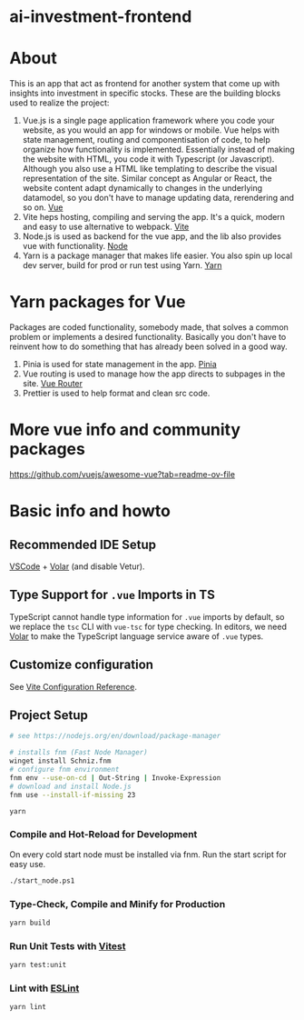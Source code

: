 # ai-investment-frontend

# About

This is an app that act as frontend for another system that come up with insights into investment in specific stocks.
These are the building blocks used to realize the project:

1. Vue.js is a single page application framework where you code your website, as you would an app for windows or mobile. Vue helps with state management, routing and componentisation of code, to help organize how functionality is implemented. Essentially instead of making the website with HTML, you code it with Typescript (or Javascript). Although you also use a HTML like templating to describe the visual representation of the site. Similar concept as Angular or React, the website content adapt dynamically to changes in the underlying datamodel, so you don't have to manage updating data, rerendering and so on. [Vue](https://vuejs.org/)
1. Vite heps hosting, compiling and serving the app. It's a quick, modern and easy to use alternative to webpack. [Vite](https://vite.dev/)
1. Node.js is used as backend for the vue app, and the lib also provides vue with functionality. [Node](https://nodejs.org/en)
1. Yarn is a package manager that makes life easier. You also spin up local dev server, build for prod or run test using Yarn. [Yarn](https://yarnpkg.com/)

# Yarn packages for Vue

Packages are coded functionality, somebody made, that solves a common problem or implements a desired functionality. Basically you don't have to reinvent how to do something that has already been solved in a good way.

1. Pinia is used for state management in the app. [Pinia](https://pinia.vuejs.org/)
1. Vue routing is used to manage how the app directs to subpages in the site. [Vue Router](https://router.vuejs.org/)
1. Prettier is used to help format and clean src code.

# More vue info and community packages

https://github.com/vuejs/awesome-vue?tab=readme-ov-file

# Basic info and howto

## Recommended IDE Setup

[VSCode](https://code.visualstudio.com/) + [Volar](https://marketplace.visualstudio.com/items?itemName=Vue.volar) (and disable Vetur).

## Type Support for `.vue` Imports in TS

TypeScript cannot handle type information for `.vue` imports by default, so we replace the `tsc` CLI with `vue-tsc` for type checking. In editors, we need [Volar](https://marketplace.visualstudio.com/items?itemName=Vue.volar) to make the TypeScript language service aware of `.vue` types.

## Customize configuration

See [Vite Configuration Reference](https://vite.dev/config/).

## Project Setup

```sh
# see https://nodejs.org/en/download/package-manager

# installs fnm (Fast Node Manager)
winget install Schniz.fnm
# configure fnm environment
fnm env --use-on-cd | Out-String | Invoke-Expression
# download and install Node.js
fnm use --install-if-missing 23

yarn
```

### Compile and Hot-Reload for Development

On every cold start node must be installed via fnm. Run the start script for easy use.

```sh
./start_node.ps1
```

### Type-Check, Compile and Minify for Production

```sh
yarn build
```

### Run Unit Tests with [Vitest](https://vitest.dev/)

```sh
yarn test:unit
```

### Lint with [ESLint](https://eslint.org/)

```sh
yarn lint
```
